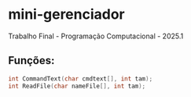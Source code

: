 # mini-gerenciador
Trabalho Final - Programação Computacional - 2025.1
## Funções:  
```c
int CommandText(char cmdtext[], int tam);
int ReadFile(char nameFile[], int tam);
```